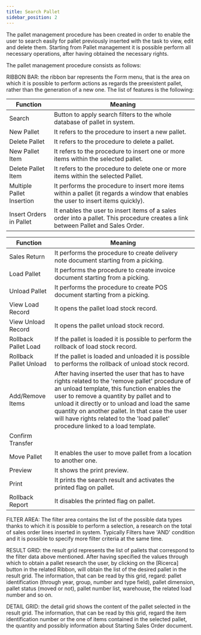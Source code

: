 ```yaml
---
title: Search Pallet
sidebar_position: 2
---
```


The pallet management procedure has been created in order to enable the user to search easily for pallet previously inserted with the task to view, edit and delete them. Starting from Pallet management it is possible perform all necessary operations, after having obtained the necessary rights.

The pallet management procedure consists as follows:

RIBBON BAR: the ribbon bar represents the Form menu, that is the area on which it is possible to perform actions as regards the preexistent pallet, rather than the generation of a new one. The list of features is the following:



| Function | Meaning |
| --- | --- |
| Search | Button to apply search filters to the whole database of pallet in system. |
| New Pallet | It refers to the procedure to insert a new pallet. |
| Delete Pallet | It refers to the procedure to delete a pallet. |
| New Pallet Item | It refers to the procedure to insert one or more items within the selected pallet. |
| Delete Pallet Item | It refers to the procedure to delete one or more items within the selected Pallet. |
| Multiple Pallet Insertion  | It performs the procedure to insert more items within a pallet (it regards a window that enables the user to insert items quickly). |
| Insert Orders in Pallet | It enables the user to insert items of a sales order into a pallet. This procedure creates a link between Pallet and Sales Order. |



| Function | Meaning |
| --- | --- |
| Sales Return | It performs the procedure to create delivery note document starting from a picking. |
| Load Pallet | It performs the procedure to create invoice document starting from a picking. |
| Unload Pallet | It performs the procedure to create POS document starting from a picking. |
| View Load Record | It opens the pallet load stock record. |
| View Unload Record | It opens the pallet unload stock record. |
| Rollback Pallet Load | If the pallet is loaded it is possible to perform the rollback of load stock record. |
| Rollback Pallet Unload | If the pallet is loaded and unloaded it is possible to performs the rollback of unload stock record. |
| Add/Remove Items | After having inserted the user that has to have rights related to the 'remove pallet' procedure of an unload template, this function enables the user to remove a quantity by  pallet and to unload it directly or to unload and load the same quantity on another pallet. In that case the user will have rights related to the 'load pallet' procedure linked to a load template. |
| Confirm Transfer |  |
| Move Pallet | It enables the user to move pallet from a location to another one. |
| Preview | It shows the print preview. |
| Print | It prints the search result and activates the printed flag on pallet. |
| Rollback Report | It disables the printed flag on pallet. |

FILTER AREA: The filter area contains the list of the possible data types thanks to which it is possible to perform a selection, a research on the total of sales order lines inserted in system. Typically Filters have 'AND' condition and it is possible to specify more filter criteria at the same time.

RESULT GRID: the result grid represents the list of pallets that correspond to the filter data above mentioned. After having specified the values through which to obtain a pallet research the user, by clicking on the [Ricerca] button in the related Ribbon, will obtain the list of the desired pallet in the result grid. The information, that can be read by this grid, regard: pallet identification (through year, group, number and type field), pallet dimension, pallet status (moved or not), pallet number list, warehouse, the related load number and so on.

DETAIL GRID: the detail grid shows the content of the pallet selected in the result grid. The information, that can be read by this grid, regard the item identification number or the one of items contained in the selected pallet, the quantity and possibly information about Starting Sales Order document.






